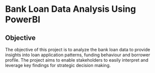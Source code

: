 # Bank Loan Data Analysis Using PowerBI 

## Objective

The objective of this project is to analyze the bank loan data to provide insights into loan application patterns, funding behaviour and borrower profile. The project aims to enable stakeholders to easily interpret and leverage key findings for strategic decision making.  


